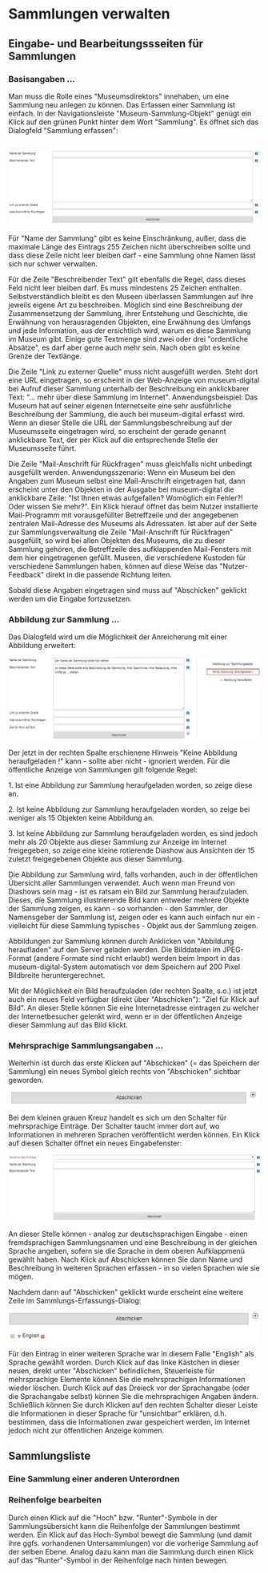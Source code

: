 Sammlungen verwalten
====================

Eingabe- und Bearbeitungssseiten für Sammlungen
-----------------------------------------------

### Basisangaben \...

Man muss die Rolle eines \"Museumsdirektors\" innehaben, um eine
Sammlung neu anlegen zu können. Das Erfassen einer Sammlung ist einfach.
In der Navigationsleiste \"Museum-Sammlung-Objekt\" genügt ein Klick auf
den grünen Punkt hinter dem Wort \"Sammlung\". Es öffnet sich das
Dialogfeld \"Sammlung erfassen\":

 ![](../../assets/musdb/collections/sammlung_erfassen.jpg)

Für \"Name der Sammlung\" gibt es keine Einschränkung, außer, dass die
maximale Länge des Eintrags 255 Zeichen nicht überschreiben sollte und
dass diese Zeile nicht leer bleiben darf - eine Sammlung ohne Namen lässt
sich nur schwer verwalten.

Für die Zeile \"Beschreibender Text\" gilt ebenfalls die Regel, dass
dieses Feld nicht leer bleiben darf. Es muss mindestens 25 Zeichen
enthalten. Selbstverständlich bleibt es den Museen überlassen Sammlungen
auf ihre jeweils eigene Art zu beschreiben. Möglich sind eine
Beschreibung der Zusammensetzung der Sammlung, ihrer Entstehung und
Geschichte, die Erwähnung von herausragenden Objekten, eine Erwähnung
des Umfangs und jede Information, aus der ersichtlich wird, warum es
diese Sammlung im Museum gibt. Einige gute Textmenge sind zwei oder drei
\"ordentliche Absätze\", es darf aber gerne auch mehr sein. Nach oben
gibt es keine Grenze der Textlänge.

Die Zeile \"Link zu externer Quelle\" muss nicht ausgefüllt werden.
Steht dort eine URL eingetragen, so erscheint in der Web-Anzeige von
museum-digital bei Aufruf dieser Sammlung unterhalb der Beschreibung ein
anklickbarer Text: \"\... mehr über diese Sammlung im Internet\".
Anwendungsbeispiel: Das Museum hat auf seiner eigenen Internetseite eine
sehr ausführliche Beschreibung der Sammlung, die auch bei museum-digital
erfasst wird. Wenn an dieser Stelle die URL der Sammlungsbeschreibung
auf der Museumsseite eingetragen wird, so erscheint der gerade genannt
anklickbare Text, der per Klick auf die entsprechende Stelle der
Museumsseite führt.

Die Zeile \"Mail-Anschrift für Rückfragen\" muss gleichfalls nicht
unbedingt ausgefüllt werden. Anwendungsszenario: Wenn ein Museum bei den
Angaben zum Museum selbst eine Mail-Anschrift eingetragen hat, dann
erscheint unter den Objekten in der Ausgabe bei museum-digital die
anklickbare Zeile: \"Ist Ihnen etwas aufgefallen? Womöglich ein Fehler?!
Oder wissen Sie mehr?\". Ein Klick hierauf öffnet das beim Nutzer
installierte Mail-Programm mit vorausgefüllter Betreffzeile und der
angegebenen zentralen Mail-Adresse des Museums als Adressaten. Ist aber
auf der Seite zur Sammlungsverwaltung die Zeile \"Mail-Anschrift für
Rückfragen\" ausgefüllt, so wird bei allen Objekten des Museums, die zu
dieser Sammlung gehören, die Betreffzeile des aufklappenden
Mail-Fensters mit dem hier eingetragenen gefüllt. Museen, die
verschiedene Kustoden für verschiedene Sammlungen haben, können auf
diese Weise das \"Nutzer-Feedback\" direkt in die passende Richtung
leiten.

Sobald diese Angaben eingetragen sind muss auf \"Abschicken\" geklickt
werden um die Eingabe fortzusetzen.

### Abbildung zur Sammlung \...

Das Dialogfeld wird um die Möglichkeit der Anreicherung mit einer
Abbildung erweitert:

![](../../assets/musdb/collections/sammlung_erfassen2.jpg)

Der jetzt in der rechten Spalte erschienene Hinweis \"Keine Abbildung
heraufgeladen !\" kann - sollte aber nicht - ignoriert werden. Für die
öffentliche Anzeige von Sammlungen gilt folgende Regel:

1\. Ist eine Abbildung zur Sammlung heraufgeladen worden, so zeige diese
an.

2\. Ist keine Abbildung zur Sammlung heraufgeladen worden, so zeige bei
weniger als 15 Objekten keine Abbildung an.

3\. Ist keine Abbildung zur Sammlung heraufgeladen worden, es sind
jedoch mehr als 20 Objekte aus dieser Sammlung zur Anzeige im Internet
freigegeben, so zeige eine kleine rotierende Diashow aus Ansichten der
15 zuletzt freigegebenen Objekte aus dieser Sammlung.

Die Abbildung zur Sammlung wird, falls vorhanden, auch in der
öffentlichen Übersicht aller Sammlungen verwendet. Auch wenn man Freund
von Diashows sein mag - ist es ratsam ein Bild zur Sammlung
heraufzuladen. Dieses, die Sammlung illustrierende Bild kann entweder
mehrere Objekte der Sammlung zeigen, es kann - so vorhanden - den
Sammler, der Namensgeber der Sammlung ist, zeigen oder es kann auch
einfach nur ein - vielleicht für diese Sammlung typisches - Objekt aus
der Sammlung zeigen.

Abbildungen zur Sammlung können durch Anklicken von \"Abbildung
heraufladen\" auf den Server geladen werden. Die Bilddateien im
JPEG-Format (andere Formate sind nicht erlaubt) werden beim Import in das
museum-digital-System automatisch vor dem Speichern auf 200 Pixel
Bildbreite heruntergerechnet.

Mit der Möglichkeit ein Bild heraufzuladen (der rechten Spalte, s.o.)
ist jetzt auch ein neues Feld verfügbar (direkt über \"Abschicken\"):
\"Ziel für Klick auf Bild\". An dieser Stelle können Sie eine
Internetadresse eintragen zu welcher der Internetbesucher gelenkt wird,
wenn er in der öffentlichen Anzeige dieser Sammlung auf das Bild klickt.

### Mehrsprachige Sammlungsangaben \...

Weiterhin ist durch das erste Klicken auf \"Abschicken\" (= das
Speichern der Sammlung) ein neues Symbol gleich rechts von
\"Abschicken\" sichtbar geworden.

![](../../assets/musdb/collections/sammlung_erfassen3.jpg)

Bei dem kleinen grauen Kreuz handelt es sich um den Schalter für
mehrsprachige Einträge. Der Schalter taucht immer dort auf, wo
Informationen in mehreren Sprachen veröffentlicht werden können. Ein
Klick auf diesen Schalter öffnet ein neues Eingabefenster:

![](../../assets/musdb/collections/sammlung_erfassen4.jpg)

An dieser Stelle können - analog zur deutschsprachigen Eingabe - einen
fremdsprachigen Sammlungsnamen und eine Beschreibung in der gleichen
Sprache angeben, sofern sie die Sprache in dem oberen Aufklappmenü
gewählt haben. Nach Klick auf Abschicken können Sie dann Name und
Beschreibung in weiteren Sprachen erfassen - in so vielen Sprachen wie
sie mögen.

Nachdem dann auf \"Abschicken\" geklickt wurde erscheint eine weitere
Zeile im Sammlungs-Erfassungs-Dialog:

![](../../assets/musdb/collections/sammlung_erfassen5.jpg)

Für den Eintrag in einer weiteren Sprache war in diesem Falle
\"English\" als Sprache gewählt worden. Durch Klick auf das linke
Kästchen in dieser neuen, direkt unter \"Abschicken\" befindlichen,
Steuerleiste für mehrsprachige Elemente können Sie die mehrsprachigen
Informationen wieder löschen. Durch Klick auf das Dreieck vor der
Sprachangabe (oder die Sprachangabe selbst) können Sie die
mehrsprachigen Angaben ändern. Schließlich können Sie durch Klicken auf
den rechten Schalter dieser Leiste die Informationen in dieser Sprache
für \"unsichtbar\" erklären, d.h. bestimmen, dass die Informationen zwar
gespeichert werden, im Internet jedoch nicht zur öffentlichen Anzeige
kommen.

Sammlungsliste
--------------

### Eine Sammlung einer anderen Unterordnen

### Reihenfolge bearbeiten

Durch einen Klick auf die \"Hoch\" bzw. \"Runter\"-Symbole in der
Sammlungsübersicht kann die Reihenfolge der Sammlungen bestimmt werden.
Ein Klick auf das Hoch-Symbol bewegt die Sammlung (und damit ihre ggfs.
vorhandenen Untersammlungen) vor die vorherige Sammlung auf der selben
Ebene. Analog dazu kann man die Sammlung durch einen Klick auf das
\"Runter\"-Symbol in der Reihenfolge nach hinten bewegen.
